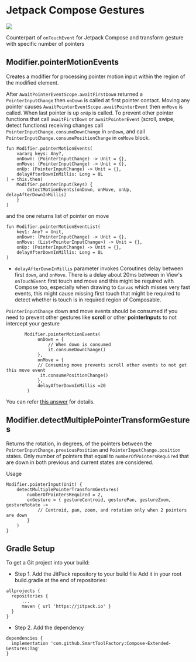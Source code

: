 # Jetpack Compose Gestures

[![](https://jitpack.io/v/SmartToolFactory/Compose-Extended-Gestures.svg)](https://jitpack.io/#SmartToolFactory/Compose-Extended-Gestures)

Counterpart of `onTouchEvent` for Jetpack Compose and transform gesture with specific number of
pointers

## Modifier.pointerMotionEvents

Creates a modifier for processing pointer motion input within the region of the modified element.

After `AwaitPointerEventScope.awaitFirstDown` returned a `PointerInputChange` then `onDown` is
called at first pointer contact. Moving any pointer
causes `AwaitPointerEventScope.awaitPointerEvent` then `onMove` is called. When last pointer is
up `onUp` is called. To prevent other pointer functions that call `awaitFirstDown`
or `awaitPointerEvent` (scroll, swipe, detect functions) receiving changes
call `PointerInputChange.consumeDownChange` in `onDown`, and
call `PointerInputChange.consumePositionChange` in `onMove` block.

```
fun Modifier.pointerMotionEvents(
    vararg keys: Any?,
    onDown: (PointerInputChange) -> Unit = {},
    onMove: (PointerInputChange) -> Unit = {},
    onUp: (PointerInputChange) -> Unit = {},
    delayAfterDownInMillis: Long = 0L
) = this.then(
    Modifier.pointerInput(keys) {
        detectMotionEvents(onDown, onMove, onUp, delayAfterDownInMillis)
    }
)
```

and the one returns list of pointer on move

```
fun Modifier.pointerMotionEventList(
    key1: Any? = Unit,
    onDown: (PointerInputChange) -> Unit = {},
    onMove: (List<PointerInputChange>) -> Unit = {},
    onUp: (PointerInputChange) -> Unit = {},
    delayAfterDownInMillis: Long = 0L
) 
```

* `delayAfterDownInMillis` parameter invokes Coroutines delay between first `down`, and `onMove`.
  There is a delay about 20ms between in View's `onTouchEvent` first touch and move and this might
  be required with Compose too, especially when drawing to `Canvas` which misses very fast events,
  this might cause missing first touch that might be required to detect whether is touch is in
  required region of Composable.

`PointerInputChange` down and move events should be consumed if you need to prevent other gestures
like **scroll** or other **pointerInput**s to not intercept your gesture

```
       Modifier.pointerMotionEvents(
            onDown = {
                // When down is consumed
                it.consumeDownChange()
            },
            onMove = {
            // Consuming move prevents scroll other events to not get this move event
             it.consumePositionChange()
            },
            delayAfterDownInMillis =20
        )
```

You can refer [this answer](https://stackoverflow.com/a/70847531/5457853) for details.

## Modifier.detectMultiplePointerTransformGestures

Returns the rotation, in degrees, of the pointers between the `PointerInputChange.previousPosition`
and `PointerInputChange.position` states. Only number of pointers that equal
to `numberOfPointersRequired` that are down in both previous and current states are considered.

Usage

```
Modifier.pointerInput(Unit) {
    detectMultiplePointerTransformGestures(
        numberOfPointersRequired = 2,
        onGesture = { gestureCentroid, gesturePan, gestureZoom, gestureRotate ->
            // Centroid, pan, zoom, and rotation only when 2 pointers are down
        }
    )
}
```

## Gradle Setup

To get a Git project into your build:

* Step 1. Add the JitPack repository to your build file Add it in your root build.gradle at the end
  of repositories:
```
allprojects {
  repositories {
      ...
      maven { url 'https://jitpack.io' }
  }
}
```

* Step 2. Add the dependency

```
dependencies {
  implementation 'com.github.SmartToolFactory:Compose-Extended-Gestures:Tag'
}
```
